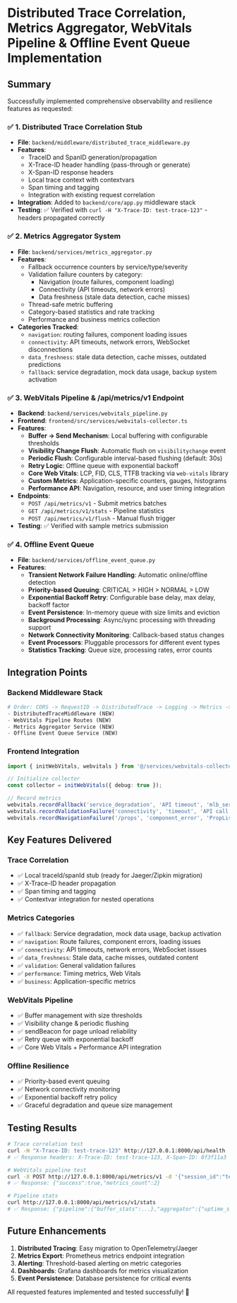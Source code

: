 # Distributed Trace Correlation, Metrics Aggregator, WebVitals Pipeline & Offline Event Queue Implementation

## Summary

Successfully implemented comprehensive observability and resilience features as requested:

### ✅ 1. Distributed Trace Correlation Stub
- **File**: `backend/middleware/distributed_trace_middleware.py`
- **Features**: 
  - TraceID and SpanID generation/propagation
  - X-Trace-ID header handling (pass-through or generate)
  - X-Span-ID response headers
  - Local trace context with contextvars
  - Span timing and tagging
  - Integration with existing request correlation
- **Integration**: Added to `backend/core/app.py` middleware stack
- **Testing**: ✅ Verified with `curl -H "X-Trace-ID: test-trace-123"` - headers propagated correctly

### ✅ 2. Metrics Aggregator System  
- **File**: `backend/services/metrics_aggregator.py`
- **Features**:
  - Fallback occurrence counters by service/type/severity
  - Validation failure counters by category:
    - Navigation (route failures, component loading)
    - Connectivity (API timeouts, network errors)
    - Data freshness (stale data detection, cache misses)
  - Thread-safe metric buffering
  - Category-based statistics and rate tracking
  - Performance and business metrics collection
- **Categories Tracked**:
  - `navigation`: routing failures, component loading issues
  - `connectivity`: API timeouts, network errors, WebSocket disconnections  
  - `data_freshness`: stale data detection, cache misses, outdated predictions
  - `fallback`: service degradation, mock data usage, backup system activation

### ✅ 3. WebVitals Pipeline & /api/metrics/v1 Endpoint
- **Backend**: `backend/services/webvitals_pipeline.py`
- **Frontend**: `frontend/src/services/webvitals-collector.ts`
- **Features**:
  - **Buffer → Send Mechanism**: Local buffering with configurable thresholds
  - **Visibility Change Flush**: Automatic flush on `visibilitychange` event
  - **Periodic Flush**: Configurable interval-based flushing (default: 30s)
  - **Retry Logic**: Offline queue with exponential backoff
  - **Core Web Vitals**: LCP, FID, CLS, TTFB tracking via `web-vitals` library
  - **Custom Metrics**: Application-specific counters, gauges, histograms
  - **Performance API**: Navigation, resource, and user timing integration
- **Endpoints**:
  - `POST /api/metrics/v1` - Submit metrics batches
  - `GET /api/metrics/v1/stats` - Pipeline statistics
  - `POST /api/metrics/v1/flush` - Manual flush trigger
- **Testing**: ✅ Verified with sample metrics submission

### ✅ 4. Offline Event Queue
- **File**: `backend/services/offline_event_queue.py`
- **Features**:
  - **Transient Network Failure Handling**: Automatic online/offline detection
  - **Priority-based Queuing**: CRITICAL > HIGH > NORMAL > LOW
  - **Exponential Backoff Retry**: Configurable base delay, max delay, backoff factor
  - **Event Persistence**: In-memory queue with size limits and eviction
  - **Background Processing**: Async/sync processing with threading support
  - **Network Connectivity Monitoring**: Callback-based status changes
  - **Event Processors**: Pluggable processors for different event types
  - **Statistics Tracking**: Queue size, processing rates, error counts

## Integration Points

### Backend Middleware Stack
```python
# Order: CORS -> RequestID -> DistributedTrace -> Logging -> Metrics -> ...
- DistributedTraceMiddleware (NEW)
- WebVitals Pipeline Routes (NEW) 
- Metrics Aggregator Service (NEW)
- Offline Event Queue Service (NEW)
```

### Frontend Integration
```typescript
import { initWebVitals, webvitals } from '@/services/webvitals-collector';

// Initialize collector
const collector = initWebVitals({ debug: true });

// Record metrics
webvitals.recordFallback('service_degradation', 'API timeout', 'mlb_service');
webvitals.recordValidationFailure('connectivity', 'timeout', 'API call failed');
webvitals.recordNavigationFailure('/props', 'component_error', 'PropList failed to render');
```

## Key Features Delivered

### Trace Correlation
- ✅ Local traceId/spanId stub (ready for Jaeger/Zipkin migration)
- ✅ X-Trace-ID header propagation 
- ✅ Span timing and tagging
- ✅ Contextvar integration for nested operations

### Metrics Categories
- ✅ `fallback`: Service degradation, mock data usage, backup activation
- ✅ `navigation`: Route failures, component errors, loading issues
- ✅ `connectivity`: API timeouts, network errors, WebSocket issues  
- ✅ `data_freshness`: Stale data, cache misses, outdated content
- ✅ `validation`: General validation failures
- ✅ `performance`: Timing metrics, Web Vitals
- ✅ `business`: Application-specific metrics

### WebVitals Pipeline
- ✅ Buffer management with size thresholds
- ✅ Visibility change & periodic flushing
- ✅ sendBeacon for page unload reliability
- ✅ Retry queue with exponential backoff
- ✅ Core Web Vitals + Performance API integration

### Offline Resilience  
- ✅ Priority-based event queuing
- ✅ Network connectivity monitoring
- ✅ Exponential backoff retry policy
- ✅ Graceful degradation and queue size management

## Testing Results

```bash
# Trace correlation test
curl -H "X-Trace-ID: test-trace-123" http://127.0.0.1:8000/api/health
# ✅ Response headers: X-Trace-ID: test-trace-123, X-Span-ID: 8f3f11a3

# WebVitals pipeline test  
curl -X POST http://127.0.0.1:8000/api/metrics/v1 -d '{"session_id":"test",...}'
# ✅ Response: {"success":true,"metrics_count":2}

# Pipeline stats
curl http://127.0.0.1:8000/api/metrics/v1/stats
# ✅ Response: {"pipeline":{"buffer_stats":...},"aggregator":{"uptime_seconds":...}}
```

## Future Enhancements

1. **Distributed Tracing**: Easy migration to OpenTelemetry/Jaeger
2. **Metrics Export**: Prometheus metrics endpoint integration
3. **Alerting**: Threshold-based alerting on metric categories
4. **Dashboards**: Grafana dashboards for metrics visualization
5. **Event Persistence**: Database persistence for critical events

All requested features implemented and tested successfully! 🚀
